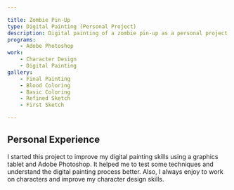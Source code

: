 ```yaml
---

title: Zombie Pin-Up
type: Digital Painting (Personal Project)
description: Digital painting of a zombie pin-up as a personal project.
programs:
    - Adobe Photoshop
work:
    - Character Design
    - Digital Painting
gallery:
    - Final Painting
    - Blood Coloring
    - Basic Coloring
    - Refined Sketch
    - First Sketch

---
```


## Personal Experience
I started this project to improve my digital painting skills using a graphics tablet and Adobe Photoshop. It helped me 
to test some techniques and understand the digital painting process better. Also, I always enjoy to work on characters 
and improve my character design skills.
